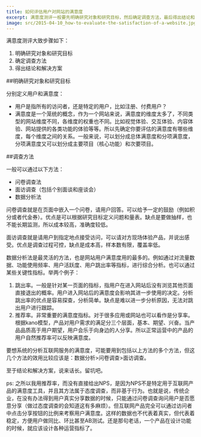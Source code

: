```yaml
---
title: 如何评估用户对网站的满意度
excerpt: 满意度测评一般要先明确研究对象和研究目标，然后确定调查方法，最后得出结论和解决方案。本文简述了前两个步骤。
image: src/2015-04-10_how-to-evaluate-the-satisfaction-of-a-website.jpg
---
```


满意度测评大致步骤如下：

1. 明确研究对象和研究目标
2. 确定调查方法
3. 得出结论和解决方案

##明确研究对象和研究目标

分别定义用户和满意度：

* 用户是指所有的访问者，还是特定的用户，比如注册、付费用户？
* 满意度是一个笼统的概念，作为一个网站来说，满意度的维度太多了，不同类型的网站维度不同，各维度的权重也不同。比如视觉体验、交互体验、内容体验、网站提供的各类功能的体验等等。所以先确定你要评估的满意度有哪些维度，每个维度之间的关系。一般来说，可以划分成总体满意度和分项满意度，分项满意度又可以划分成主要项目（核心功能）和次要项目。

##调查方法

一般可以通过以下方法：

* 问卷调查法
* 面访调查（包括个别面谈和座谈会）
* 数据分析法

问卷调查就是在页面中嵌入一个问卷，请用户回答。可以给予一定的鼓励（例如积分或者代金券）。优点是可以根据研究目标定义问题和量表。缺点是要做抽样，也不能长期监测，所以成本较高，准确度较低。

面访调查就是请用户到指定地点接受访问，可以请对方现场体验产品，并说出感受。优点是调查过程可控，缺点是成本高，样本数有限，覆盖率低。

数据分析法是最灵活的方法，也是网站用户满意度用的最多的。例如通过对流量数据、功能使用频率、用户活跃度、用户跳出率等指标，进行综合分析。也可以通过某些关键性指标。举两个例子：

1. 跳出率。一般是针对某一页面的指标，指用户在进入网站后没有浏览其他页面直接退出的概率。用户进入网站后的满意度会影响其进一步使用的决定。分析跳出率的优点是容易探查，分析简单。缺点是难以进一步分析原因，无法对跳出用户进行跟踪。
2. 推荐率。非常重要的满意度指标。对于很多应用或网站也可以看作是分享率。根据kano模型，产品对用户需求的满足分三个层面，基本、期望、兴奋。当产品品质高于用户期望，用户会乐于向身边的人分享。所以正常运营中的产品的用户自然推荐率可以反映满意度。

要想系统的分析互联网服务的满意度，可能要用到包括以上方法的多个方法，但这几个方法的效用比较应该是：数据分析>问卷调查>面访调查。

至于结论和解决方案，说来话长。留坑吧。

ps: 之所以我用推荐率，而没有直接给出NPS，是因为NPS不是特定用于互联网产品的满意度工具，并且其方法属于态度调查，而非基于行为。也就是说，传统企业，在没有办法得到用户真实分享数据的时候，只能通过问卷调查询问用户是否愿意分享（做过态度调查的会知道这有多麻烦）。但互联网产品完全可以通过访问者中点击分享按钮的比例来考察用户满意度。这样的数据也不代表着真实，但代表着稳定，方便用户做同比、环比甚至AB测试。还是那句老话，一个产品在设计功能的时候，就应该设计各种运营指标了。